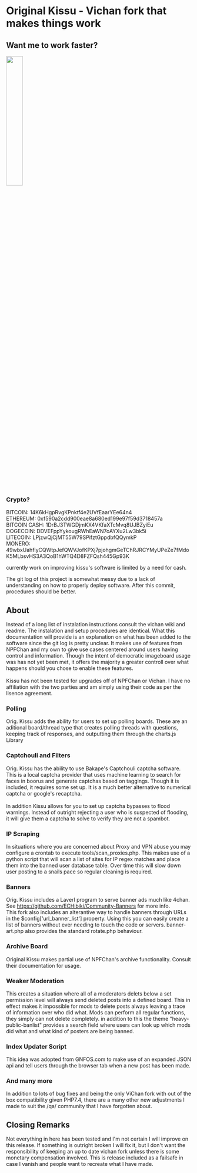

# Original Kissu - Vichan fork that makes things work

## Want me to work faster?

<a href="https://www.patreon.com/ECVerniy"><img width="30%" src="https://banners.kissu.moe/static/Patreon_Navy.png" /></a>
<h3>Crypto?</h3>
BITCOIN: 14K6kHgpRvgKPnktf4e2UVfEaarYEe64n4<br/>
ETHEREUM: 0xf590a2cdd900eae8a680ed199e97f59d3718457a<br/>
BITCOIN CASH: 1DrBJ3TWGDjmKX4VKfaXTcMvq8UJBZyiEu<br/>
DOGECOIN: DDVEFppYykougRWhEaWN7oAYXu2Lw3bk5i<br/>
LITECOIN: LPjzwQjCjMT55W79SPifztGppdbfQQymkP<br/>
MONERO: 49wbxUahfiyCQWtpJefQWVJofKPXj7pjohgmGeTChRJRCYMyUPeZe7fMdoK5MLbsvHS3A3QoB1hWTQ4D8FZFQsh445Gp93K<br/>

currently work on improving kissu's software is limited by a need for cash.

The git log of this project is somewhat messy due to a lack of understanding on how to properly deploy software. After this commit, procedures should be better.

## About
Instead of a long list of instalation instructions consult the vichan wiki and readme. The instalation and setup procedures are identical. What this documentation will provide is an explanation on what has been added to the software since the git log is pretty unclear. It makes use of features from NPFChan and my own to give use cases centered around users having control and information. Though the intent of democratic imageboard usage was has not yet been met, it offers the majority a greater controll over what happens should you chose to enable these features.
<br/><br/>
Kissu has not been tested for upgrades off of NPFChan or Vichan. I have no affiliation with the two parties and am simply using their code as per the lisence agreement.
### Polling
Orig. Kissu adds the ability for users to set up polling boards. These are an aditional board/thread type that creates polling threads with questions, keeping track of responses, and outputting them through the charts.js Library
### Captchouli and Filters
Orig. Kissu has the ability to use Bakape's Captchouli captcha software. This is a local captcha provider that uses machine learning to search for faces in boorus and generate captchas based on taggings. Though it is included, it requires some set up. It is a much better alternative to numerical captcha or google's recaptcha.
<br/><br/>
In addition Kissu allows for you to set up captcha bypasses to flood warnings. Instead of outright rejecting a user who is suspected of flooding, it will give them a captcha to solve to verify they are not a spambot.
### IP Scraping
In situations where you are concerned about Proxy and VPN abuse you may configure a crontab to execute tools/scan_proxies.php. This makes use of a python script that will scan a list of sites for IP regex matches and place them into the banned user database table. Over time this will slow down user posting to a snails pace so regular cleaning is required.
### Banners
Orig. Kissu includes a Laverl program to serve banner ads much like 4chan. See https://github.com/ECHibiki/Community-Banners for more info. <br/>
This fork also includes an alterantive way to handle banners through URLs in the $config['url_banner_list'] property. Using this you can easily create a list of banners without ever needing to touch the code or servers. banner-art.php also provides the standard rotate.php behaviour.

### Archive Board
Original Kissu makes partial use of NPFChan's archive functionality. Consult their documentation for usage.

### Weaker Moderation
This creates a situation where all of a moderators delets below a set permission level will always send deleted posts into a defined board. This in effect makes it impossible for mods to delete posts always leaving a trace of information over who did what. Mods can perform all regular functions, they simply can not delete completely. in addition to this the theme "heavy-public-banlist" provides a search field where users can look up which mods did what and what kind of posters are being banned.

### Index Updater Script
This idea was adopted from GNFOS.com to make use of an expanded JSON api and tell users through the browser tab when a new post has been made.

### And many more
In addition to lots of bug fixes and being the only ViChan fork with out of the box compatibility given PHP7.4, there are a many other new adjustments I made to suit the /qa/ community that I have forgotten about.

## Closing Remarks
Not everything in here has been tested and I'm not certain I will improve on this release. If something is outright broken I will fix it, but I don't want the responsibility of keeping an up to date vichan fork unless there is some monetary compensation involved. This is release included as a failsafe in case I vanish and people want to recreate what I have made.
